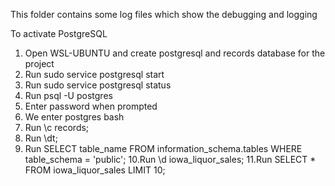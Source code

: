 This folder contains some log files which show the debugging and logging

To activate PostgreSQL
1. Open WSL-UBUNTU and create postgresql and records database for the project
2. Run sudo service postgresql start
3. Run sudo service postgresql status
4. Run psql -U postgres
5. Enter password when prompted
6. We enter postgres bash
7. Run \c records;
8. Run \dt;
9. Run SELECT table_name FROM information_schema.tables WHERE table_schema = 'public';
10.Run \d iowa_liquor_sales;
11.Run SELECT * FROM iowa_liquor_sales LIMIT 10;
